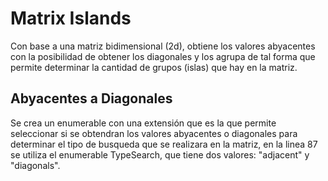# Matrix Islands

 Con base a una matriz bidimensional (2d), obtiene los valores abyacentes con la posibilidad de obtener los diagonales y los agrupa de tal forma que permite determinar la cantidad de grupos (islas) que hay en la matriz.

 ## Abyacentes a Diagonales

 Se crea un enumerable con una extensión que es la que permite seleccionar si se obtendran los valores abyacentes o diagonales para determinar el tipo de busqueda que se realizara en la matriz, en la linea 87 se utiliza el enumerable TypeSearch, que tiene dos valores: "adjacent" y "diagonals".
 